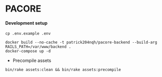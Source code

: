 # PACORE

#### Development setup

```
cp .env.example .env

docker build --no-cache -t patrick204nqh/pacore-backend --build-arg RAILS_PATH=/var/www/backend .
docker-compose up -d
```

- Precompile assets
```
bin/rake assets:clean && bin/rake assets:precompile
```

